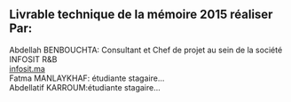 ## Livrable technique de la mémoire 2015 réaliser Par:
Abdellah BENBOUCHTA: Consultant et Chef de projet au sein de la société INFOSIT R&B    
[infosit.ma](https://www.infosit.ma)    
Fatma MANLAYKHAF: étudiante stagaire...   
Abdellatif KARROUM:étudiante stagaire...    

